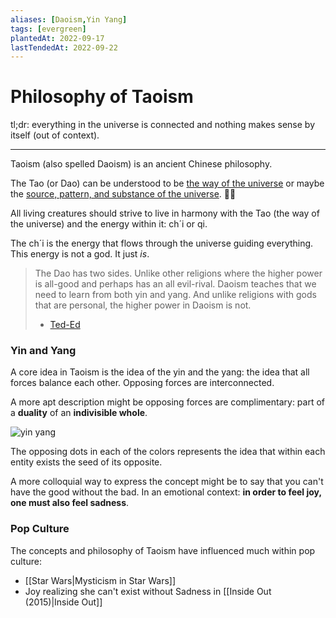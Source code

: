 ```yaml
---
aliases: [Daoism,Yin Yang]
tags: [evergreen]
plantedAt: 2022-09-17
lastTendedAt: 2022-09-22
---
```


# Philosophy of Taoism

tl;dr: everything in the universe is connected and nothing makes sense by itself (out of context).

---

Taoism (also spelled Daoism) is an ancient Chinese philosophy.

The Tao (or Dao) can be understood to be [the way of the universe](https://education.nationalgeographic.org/resource/taoism) or maybe the [source, pattern, and substance of the universe](https://en.wikipedia.org/wiki/Taoist_philosophy). 🤷‍♂️

All living creatures should strive to live in harmony with the Tao (the way of the universe) and the energy within it: ch´i or qi.

The ch´i is the energy that flows through the universe guiding everything. This energy is not a god. It just *is*.

> The Dao has two sides. Unlike other religions where the higher power is all-good and perhaps has an all evil-rival. Daoism teaches that we need to learn from both yin and yang. And unlike religions with gods that are personal, the higher power in Daoism is not.
> - [Ted-Ed](https://www.youtube.com/watch?v=ezmR9Attpyc)

### Yin and Yang

A core idea in Taoism is the idea of the yin and the yang: the idea that all forces balance each other. Opposing forces are interconnected.

A more apt description might be opposing forces are complimentary: part of a **duality** of an **indivisible whole**.

![yin yang](https://upload.wikimedia.org/wikipedia/commons/1/17/Yin_yang.svg)

The opposing dots in each of the colors represents the idea that within each entity exists the seed of its opposite.

A more colloquial way to express the concept might be to say that you can't have the good without the bad. In an emotional context: **in order to feel joy, one must also feel sadness**.

### Pop Culture

The concepts and philosophy of Taoism have influenced much within pop culture:

- [[Star Wars|Mysticism in Star Wars]]
- Joy realizing she can't exist without Sadness in [[Inside Out (2015)|Inside Out]]
